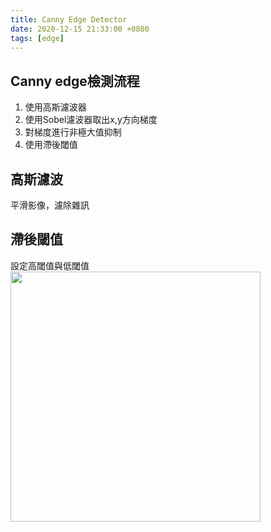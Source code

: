 ```yaml
---
title: Canny Edge Detector
date: 2020-12-15 21:33:00 +0800
tags: [edge]
---
```


## Canny edge檢測流程

1. 使用高斯濾波器
2. 使用Sobel濾波器取出x,y方向梯度
3. 對梯度進行非極大值抑制
4. 使用滯後閾值

## 高斯濾波

平滑影像，濾除雜訊

## 滯後閾值

設定高閾值與低閾值  
<img src="https://yanzzzzzzzzz.github.io/img/Hysteresis-2.png" width="400"/>
